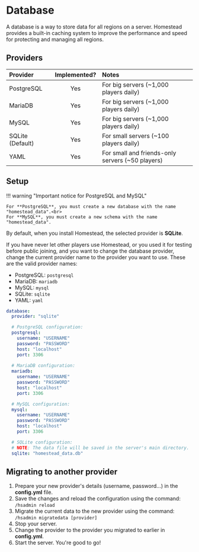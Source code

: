 # Database

A database is a way to store data for all regions on a server. Homestead provides a built-in caching system to improve the performance and speed for protecting and managing all regions.

## Providers

| Provider        | Implemented? | Notes |
| :--------------- |:------------:| :----- |
| PostgreSQL       |     Yes      | For big servers (~1,000 players daily)    
| MariaDB          |     Yes      | For big servers (~1,000 players daily) 
| MySQL            |     Yes      | For big servers (~1,000 players daily)
| SQLite (Default) |     Yes      | For small servers (~100 players daily)
| YAML             |     Yes      | For small and friends-only servers (~50 players)

## Setup

!!! warning "Important notice for PostgreSQL and MySQL"

    For **PostgreSQL**, you must create a new database with the name "homestead_data".<br>
    For **MySQL**, you must create a new schema with the name "homestead_data".

By default, when you install Homestead, the selected provider is **SQLite**.

If you have never let other players use Homestead, or you used it for testing before public joining, and you want to change the database provider, change the current provider name to the provider you want to use. These are the valid provider names:

- PostgreSQL: `postgresql`
- MariaDB: `mariadb`
- MySQL: `mysql`
- SQLite: `sqlite`
- YAML: `yaml`

```yaml
database:
  provider: "sqlite"

  # PostgreSQL configuration:
  postgresql:
    username: "USERNAME"
    password: "PASSWORD"
    host: "localhost"
    port: 3306
    
  # MariaDB configuration:
  mariadb:
    username: "USERNAME"
    password: "PASSWORD"
    host: "localhost"
    port: 3306

  # MySQL configuration:
  mysql:
    username: "USERNAME"
    password: "PASSWORD"
    host: "localhost"
    port: 3306

  # SQLite configuration:
  # NOTE: The data file will be saved in the server's main directory.
  sqlite: "homestead_data.db"
```

## Migrating to another provider


1. Prepare your new provider's details (username, password...) in the **config.yml** file.
2. Save the changes and reload the configuration using the command: `/hsadmin reload`
3. Migrate the current data to the new provider using the command: `/hsadmin migratedata [provider]`
4. Stop your server.
5. Change the provider to the provider you migrated to earlier in **config.yml**.
6. Start the server. You're good to go!
